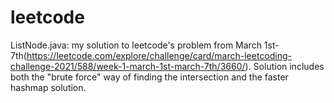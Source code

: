 # leetcode

ListNode.java: my solution to leetcode's problem from March 1st-7th(https://leetcode.com/explore/challenge/card/march-leetcoding-challenge-2021/588/week-1-march-1st-march-7th/3660/).  Solution includes both the "brute force" way of finding the intersection and the faster hashmap solution.
